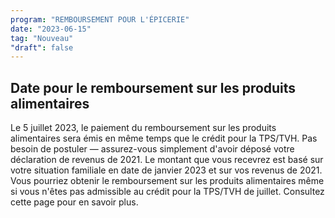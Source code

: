 ```yaml
---
program: "REMBOURSEMENT POUR L'ÉPICERIE"
date: "2023-06-15"
tag: "Nouveau"
"draft": false
---
```


## Date pour le remboursement sur les produits alimentaires

Le 5 juillet 2023, le paiement du remboursement sur les produits alimentaires sera émis en même temps que le crédit pour la TPS/TVH. Pas besoin de postuler — assurez-vous simplement d'avoir déposé votre déclaration de revenus de 2021. Le montant que vous recevrez est basé sur votre situation familiale en date de janvier 2023 et sur vos revenus de 2021. Vous pourriez obtenir le remboursement sur les produits alimentaires même si vous n'êtes pas admissible au crédit pour la TPS/TVH de juillet. Consultez cette page pour en savoir plus.